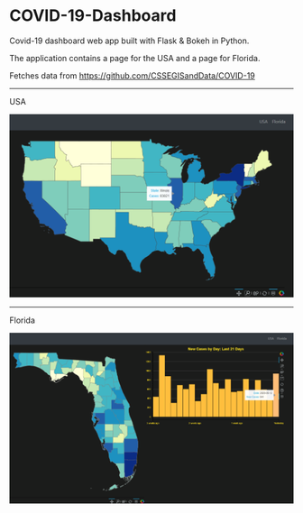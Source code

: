 # COVID-19-Dashboard
Covid-19 dashboard web app built with Flask &amp; Bokeh in Python.

The application contains a page for the USA and a page for Florida.

Fetches data from https://github.com/CSSEGISandData/COVID-19

---

USA

![USA](https://raw.githubusercontent.com/DanOKeefe/COVID-19-Dashboard/master/sample_images/usa_map.PNG)

---

Florida

![Florida](https://raw.githubusercontent.com/DanOKeefe/COVID-19-Dashboard/master/sample_images/florida_map.PNG)
